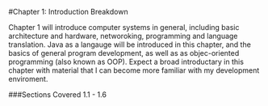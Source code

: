 #Chapter 1: Introduction Breakdown

Chapter 1 will introduce computer systems in general, including basic architecture and hardware, networoking, programming and language translation. Java as a langauge will be introduced in this chapter, and the basics of general program development, as well as as objec-oriented programming (also known as OOP). Expect a broad introductary in this chapter with material that I can become more familiar with my development enviroment. 

###Sections Covered 
1.1 - 1.6
